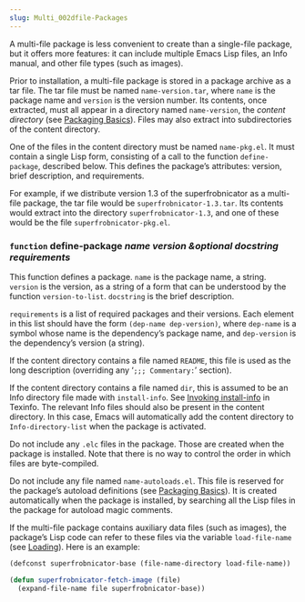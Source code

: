 ```yaml
---
slug: Multi_002dfile-Packages
---
```


A multi-file package is less convenient to create than a single-file package, but it offers more features: it can include multiple Emacs Lisp files, an Info manual, and other file types (such as images).

Prior to installation, a multi-file package is stored in a package archive as a tar file. The tar file must be named `name-version.tar`, where `name` is the package name and `version` is the version number. Its contents, once extracted, must all appear in a directory named `name-version`, the *content directory* (see [Packaging Basics](/docs/elisp/Packaging-Basics)). Files may also extract into subdirectories of the content directory.

One of the files in the content directory must be named `name-pkg.el`. It must contain a single Lisp form, consisting of a call to the function `define-package`, described below. This defines the package’s attributes: version, brief description, and requirements.

For example, if we distribute version 1.3 of the superfrobnicator as a multi-file package, the tar file would be `superfrobnicator-1.3.tar`. Its contents would extract into the directory `superfrobnicator-1.3`, and one of these would be the file `superfrobnicator-pkg.el`.

### <span className="tag function">`function`</span> **define-package** *name version \&optional docstring requirements*

This function defines a package. `name` is the package name, a string. `version` is the version, as a string of a form that can be understood by the function `version-to-list`. `docstring` is the brief description.

`requirements` is a list of required packages and their versions. Each element in this list should have the form `(dep-name dep-version)`, where `dep-name` is a symbol whose name is the dependency’s package name, and `dep-version` is the dependency’s version (a string).

If the content directory contains a file named `README`, this file is used as the long description (overriding any ‘`;;; Commentary:`’ section).

If the content directory contains a file named `dir`, this is assumed to be an Info directory file made with `install-info`. See [Invoking install-info](https://www.gnu.org/software/texinfo/manual/texinfo/texinfo.html#Invoking-install_002dinfo) in Texinfo. The relevant Info files should also be present in the content directory. In this case, Emacs will automatically add the content directory to `Info-directory-list` when the package is activated.

Do not include any `.elc` files in the package. Those are created when the package is installed. Note that there is no way to control the order in which files are byte-compiled.

Do not include any file named `name-autoloads.el`. This file is reserved for the package’s autoload definitions (see [Packaging Basics](/docs/elisp/Packaging-Basics)). It is created automatically when the package is installed, by searching all the Lisp files in the package for autoload magic comments.

If the multi-file package contains auxiliary data files (such as images), the package’s Lisp code can refer to these files via the variable `load-file-name` (see [Loading](/docs/elisp/Loading)). Here is an example:

```lisp
(defconst superfrobnicator-base (file-name-directory load-file-name))

(defun superfrobnicator-fetch-image (file)
  (expand-file-name file superfrobnicator-base))
```
